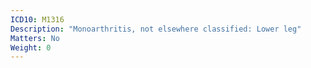 ```yaml
---
ICD10: M1316
Description: "Monoarthritis, not elsewhere classified: Lower leg"
Matters: No
Weight: 0
---
```

